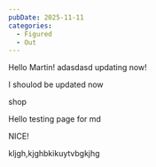 ```yaml
---
pubDate: 2025-11-11
categories:
  - Figured
  - Out
---
```


Hello Martin!
adasdasd
updating now!

I shoulod be updated now

shop

Hello testing page for md


NICE!


kljgh,kjghbkikuytvbgkjhg
